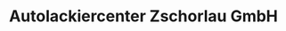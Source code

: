 ---
title: "Autolackiercenter Zschorlau GmbH"
url: /zschorlau/autolackiercenter-zschorlau-gmbh/
shop: Autowerkstatt
---